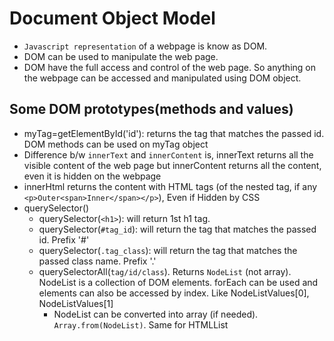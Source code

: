 # Document Object Model
* `Javascript representation` of a webpage is know as DOM.
* DOM can be used to manipulate the web page.
* DOM have the full access and control of the web page. So anything on the webpage can be accessed and manipulated using DOM object.


## Some DOM prototypes(methods and values)
* myTag=getElementById('id'): returns the tag that matches the passed id. DOM methods can be used on myTag object
* Difference b/w `innerText` and `innerContent` is, innerText returns all the visible content of the web page but innerContent returns all the content, even it is hidden on the webpage
* innerHtml returns the content with HTML tags (of the nested tag, if any `<p>Outer<span>Inner</span></p>`), Even if Hidden by CSS
* querySelector()
  * querySelector(`<h1>`): will return 1st h1 tag.
  * querySelector(`#tag_id`): will return the tag that matches the passed id. Prefix '#'
  * querySelector(`.tag_class`): will return the tag that matches the passed class name. Prefix '.'
  * querySelectorAll(`tag/id/class`). Returns `NodeList` (not array). NodeList is a collection of DOM elements. forEach can be used and elements can also be accessed by index. Like NodeListValues[0], NodeListValues[1] 
    * NodeList can be converted into array (if needed). `Array.from(NodeList)`. Same for HTMLList